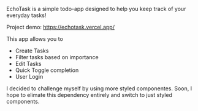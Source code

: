 EchoTask is a simple todo-app designed to help you keep track of your everyday tasks!

Project demo: https://echotask.vercel.app/

This app allows you to
- Create Tasks
- Filter tasks based on importance
- Edit Tasks
- Quick Toggle completion
- User Login


I decided to challenge myself by using more styled componentes. Soon, I hope to elimate this dependency entirely and switch to just styled components.

